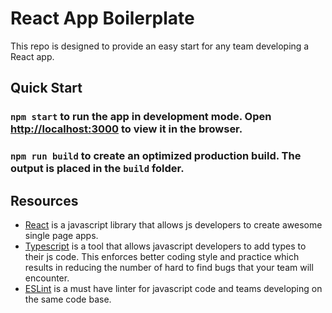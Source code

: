 # React App Boilerplate

This repo is designed to provide an easy start for any team developing a React app.

## Quick Start

### `npm start` to run the app in development mode. Open [http://localhost:3000](http://localhost:3000) to view it in the browser.

### `npm run build` to create an optimized production build. The output is placed in the `build` folder.

## Resources
- [React](https://reactjs.org/) is a javascript library that allows js developers to create awesome single page apps.
- [Typescript](https://www.typescriptlang.org/) is a tool that allows javascript developers to add types to their js code. This enforces better coding style and practice which results in reducing the number of hard to find bugs that your team will encounter.
- [ESLint](https://eslint.org/) is a must have linter for javascript code and teams developing on the same code base.